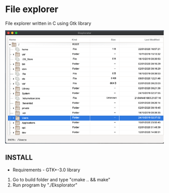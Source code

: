 # File explorer
File explorer written in C using Gtk library

![img](ss.png)

## INSTALL
- Requirements - GTK+-3.0 library

1. Go to build folder and type "cmake .. && make"
2. Run program by "./Eksplorator"

